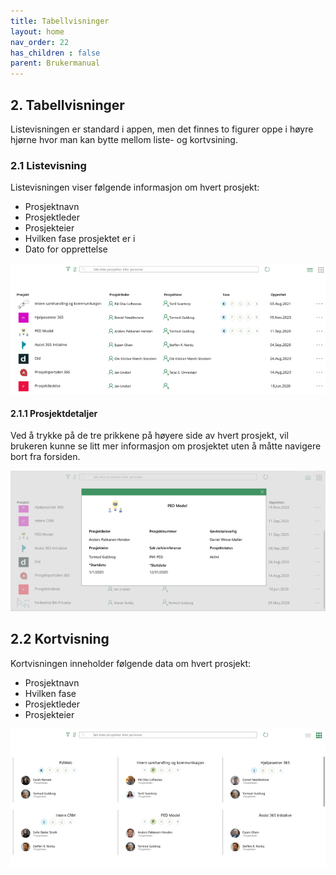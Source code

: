 ```yaml
---
title: Tabellvisninger
layout: home
nav_order: 22
has_children : false
parent: Brukermanual
---
```

## 2. Tabellvisninger
Listevisningen er standard i appen, men det finnes to figurer oppe i høyre hjørne hvor man kan bytte mellom liste- og kortvsining.

### 2.1 Listevisning
Listevisningen viser følgende informasjon om hvert prosjekt:
* Prosjektnavn
* Prosjektleder
* Prosjekteier
* Hvilken fase prosjektet er i
* Dato for opprettelse

![](images/bruker11.png)

#### 2.1.1 Prosjektdetaljer
Ved å trykke på de tre prikkene på høyere side av hvert prosjekt, vil brukeren kunne se litt mer informasjon om prosjektet uten å måtte navigere bort fra forsiden. 

![](images/bruker22.png)

## 2.2 Kortvisning
Kortvisningen inneholder følgende data om hvert prosjekt:

* Prosjektnavn
* Hvilken fase 
* Prosjektleder
* Prosjekteier

![](images/bruker33.png)